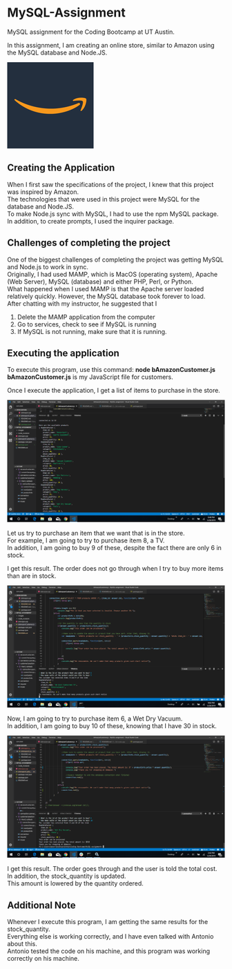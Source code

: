 # MySQL-Assignment
MySQL assignment for the Coding Bootcamp at UT Austin. 

In this assignment, I am creating an online store, similar to Amazon using the MySQL database and Node.JS. 

![alt text](images/amazon.jpg)

## Creating the Application
When I first saw the specifications of the project, I knew that this project was inspired by Amazon.   
The technologies that were used in this project were MySQL for the database and Node.JS.   
To make Node.js sync with MySQL, I had to use the npm MySQL package.   
In addition, to create prompts, I used the inquirer package.   

## Challenges of completing the project
One of the biggest challenges of completing the project was getting MySQL and Node.js to work in sync.  
Originally, I had used MAMP, which is MacOS (operating system), Apache (Web Server), MySQL (database) and either PHP, Perl, or Python.   
What happened when I used MAMP is that the Apache server loaded relatively quickly. However, the MySQL database took forever to load.  
After chatting with my instructor, he suggested that I 
1. Delete the MAMP application from the computer
2. Go to services, check to see if MySQL is running
3. If MySQL is not running, make sure that it is running.  

## Executing the application
To execute this program, use this command: **node bAmazonCustomer.js**  
**bAmazonCustomer.js** is my JavaScript file for customers. 

Once I execute the application, I get a list of items to purchase in the store. 

![alt text](images/StoreOptions.jpg)

Let us try to purchase an item that we want that is in the store.  
For example, I am going to try to purchase item 8, a TV.  
In addition, I am going to buy 9 of these, despite the fact there are only 6 in stock. 

I get this result. The order does not go through when I try to buy more items than are in stock. 

![alt text](images/UnreasonableOrder.jpg)

Now, I am going to try to purchase item 6, a Wet Dry Vacuum.   
In addition, I am going to buy 10 of these, knowing that I have 30 in stock.   

![alt text](images/ReasonableOrder.jpg)

I get this result. The order goes through and the user is told the total cost.  
In addition, the stock_quantity is updated.   
This amount is lowered by the quantity ordered.   

## Additional Note
Whenever I execute this program, I am getting the same results for the stock_quantity.  
Everything else is working correctly, and I have even talked with Antonio about this.  
Antonio tested the code on his machine, and this program was working correctly on his machine.  